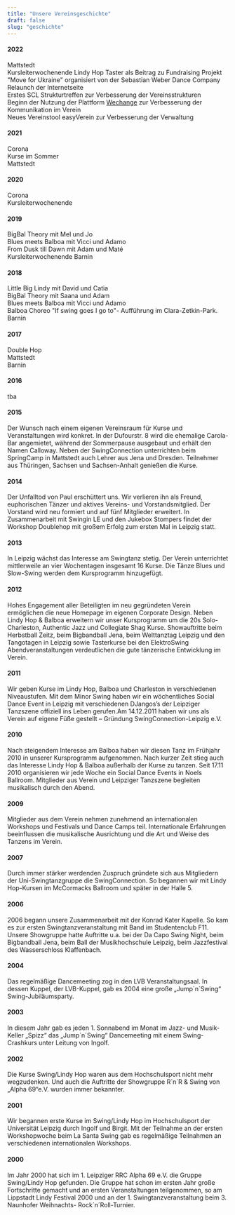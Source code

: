 ```yaml
---
title: "Unsere Vereinsgeschichte"
draft: false
slug: "geschichte"
---
```


#### 2022
Mattstedt  
Kursleiterwochenende
Lindy Hop Taster als Beitrag zu Fundraising Projekt "Move for Ukraine" organisiert von der Sebastian Weber Dance Company
Relaunch der Internetseite  
Erstes SCL Strukturtreffen zur Verbesserung der Vereinsstrukturen  
Beginn der Nutzung der Plattform [Wechange](https://wechange.de/group/swing-connection-leipzig/) zur Verbesserung der Kommunikation im Verein  
Neues Vereinstool easyVerein zur Verbesserung der Verwaltung  


#### 2021
Corona  
Kurse im Sommer  
Mattstedt  

#### 2020
Corona  
Kursleiterwochenende

#### 2019
BigBal Theory mit Mel und Jo  
Blues meets Balboa mit Vicci und Adamo  
From Dusk till Dawn mit Adam und Maté  
Kursleiterwochenende
Barnin  

#### 2018
Little Big Lindy mit David und Catia  
BigBal Theory mit Saana und Adam  
Blues meets Balboa mit Vicci und Adamo  
Balboa Choreo "If swing goes I go to"- Aufführung im Clara-Zetkin-Park.  
Barnin  

#### 2017
Double Hop  
Mattstedt  
Barnin  

#### 2016
tba

#### 2015
Der Wunsch nach einem eigenen Vereinsraum für Kurse und Veranstaltungen wird konkret. In der Dufourstr. 8 wird die ehemalige Carola-Bar angemietet, während der Sommerpause ausgebaut und erhält den Namen Calloway.
Neben der SwingConnection unterrichten beim SpringCamp in Mattstedt auch Lehrer aus Jena und Dresden. Teilnehmer aus Thüringen, Sachsen und Sachsen-Anhalt genießen die Kurse.

#### 2014
Der Unfalltod von Paul erschüttert uns. Wir verlieren ihn als Freund, euphorischen Tänzer und aktives Vereins- und Vorstandsmitglied. Der Vorstand wird neu formiert und auf fünf Mitglieder erweitert.
In Zusammenarbeit mit Swingin LE und den Jukebox Stompers findet der Workshop Doublehop mit großem Erfolg zum ersten Mal in Leipzig statt.

#### 2013
In Leipzig wächst das Interesse am Swingtanz stetig. Der Verein unterrichtet mittlerweile an vier Wochentagen insgesamt 16 Kurse. Die Tänze Blues und Slow-Swing werden dem Kursprogramm hinzugefügt.

#### 2012
Hohes Engagement aller Beteiligten im neu gegründeten Verein ermöglichen die neue Homepage im eigenen Corporate Design. Neben Lindy Hop & Balboa erweitern wir unser Kursprogramm um die 20s Solo-Charleston, Authentic Jazz und Collegiate Shag Kurse. Showauftritte beim Herbstball Zeitz, beim Bigbandball Jena, beim Welttanztag Leipzig und den Tangotagen in Leipzig sowie Tasterkurse bei den ElektroSwing Abendveranstaltungen verdeutlichen die gute tänzerische Entwicklung im Verein.

#### 2011
Wir geben Kurse im Lindy Hop, Balboa und Charleston in verschiedenen Niveaustufen. Mit dem Minor Swing haben wir ein wöchentliches Social Dance Event in Leipzig mit verschiedenen DJangos’s der Leipziger Tanzszene offiziell ins Leben gerufen.Am 14.12.2011 haben wir uns als Verein auf eigene Füße gestellt – Gründung SwingConnection-Leipzig e.V.

#### 2010
Nach steigendem Interesse am Balboa haben wir diesen Tanz im Frühjahr 2010 in unserer Kursprogramm aufgenommen. Nach kurzer Zeit stieg auch das Interesse Lindy Hop & Balboa außerhalb der Kurse zu tanzen. Seit 17.11 2010 organisieren wir jede Woche ein Social Dance Events in Noels Ballroom. Mitglieder aus Verein und Leipziger Tanzszene begleiten musikalisch durch den Abend.

#### 2009
Mitglieder aus dem Verein nehmen zunehmend an internationalen Workshops und Festivals und Dance Camps teil. Internationale Erfahrungen beeinflussen die musikalische Ausrichtung und die Art und Weise des Tanzens im Verein.

#### 2007
Durch immer stärker werdenden Zuspruch gründete sich aus Mitgliedern der Uni-Swingtanzgruppe die SwingConnection. So begannen wir mit Lindy Hop-Kursen im McCormacks Ballroom und später in der Halle 5.

#### 2006
2006 begann unsere Zusammenarbeit mit der Konrad Kater Kapelle. So kam es zur ersten Swingtanzveranstaltung mit Band im Studentenclub F11. Unsere Showgruppe hatte Auftritte u.a. bei der Da Capo Swing Night, beim Bigbandball Jena, beim Ball der Musikhochschule Leipzig, beim Jazzfestival des Wasserschloss Klaffenbach.

#### 2004
Das regelmäßige Dancemeeting zog in den LVB Veranstaltungsaal. In dessen Kuppel, der LVB-Kuppel, gab es 2004 eine große „Jump´n´Swing“ Swing-Jubiläumsparty.

#### 2003
In diesem Jahr gab es jeden 1. Sonnabend im Monat im Jazz- und Musik-Keller „Spizz“ das „Jump´n´Swing“ Dancemeeting mit einem Swing-Crashkurs unter Leitung von Ingolf.

#### 2002
Die Kurse Swing/Lindy Hop waren aus dem Hochschulsport nicht mehr wegzudenken. Und auch die Auftritte der Showgruppe R´n´R & Swing von „Alpha 69“e.V. wurden immer bekannter.

#### 2001

Wir begannen erste Kurse im Swing/Lindy Hop im Hochschulsport der Universität Leipzig durch Ingolf und Birgit. Mit der Teilnahme an der ersten Workshopwoche beim La Santa Swing gab es regelmäßige Teilnahmen an verschiedenen internationalen Workshops.

#### 2000

Im Jahr 2000 hat sich im 1. Leipziger RRC Alpha 69 e.V. die Gruppe Swing/Lindy Hop gefunden. Die Gruppe hat schon im ersten Jahr große Fortschritte gemacht und an ersten Veranstaltungen teilgenommen, so am Lippstadt Lindy Festival 2000 und an der 1. Swingtanzveranstaltung beim 3. Naunhofer Weihnachts- Rock´n´Roll-Turnier.
